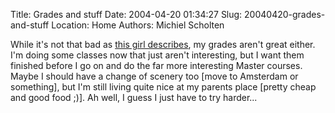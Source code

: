 Title: Grades and stuff
Date: 2004-04-20 01:34:27
Slug: 20040420-grades-and-stuff
Location: Home
Authors: Michiel Scholten

<p>While it's not that bad as <a href="http://blog.sweetvenus.org/2004_04_01_archive.php#108240050363725556">this girl describes</a>, my grades aren't great either. I'm doing some classes now that just aren't interesting, but I want them finished before I go on and do the far more interesting Master courses. Maybe I should have a change of scenery too [move to Amsterdam or something], but I'm still living quite nice at my parents place [pretty cheap and good food ;)]. Ah well, I guess I just have to try harder...</p>